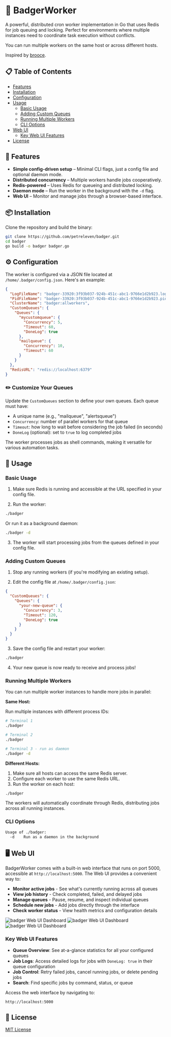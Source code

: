 # 🦡 BadgerWorker

A powerful, distributed cron worker implementation in Go that uses Redis for job queuing and locking. Perfect for environments where multiple instances need to coordinate task execution without conflicts.

You can run multiple workers on the same host or across different hosts.

Inspired by [brooce](https://github.com/SergeyTsalkov/brooce).

## 📋 Table of Contents

- [Features](#-features)
- [Installation](#-installation)
- [Configuration](#-configuration)
- [Usage](#-usage)
  - [Basic Usage](#basic-usage)
  - [Adding Custom Queues](#adding-custom-queues)
  - [Running Multiple Workers](#running-multiple-workers)
  - [CLI Options](#cli-options)
- [Web UI](#-web-ui)
  - [Key Web UI Features](#key-web-ui-features)
- [License](#-license)

## 🚀 Features

- **Simple config-driven setup** – Minimal CLI flags, just a config file and optional daemon mode.
- **Distributed concurrency** – Multiple workers handle jobs cooperatively.
- **Redis-powered** – Uses Redis for queueing and distributed locking.
- **Daemon mode** – Run the worker in the background with the `-d` flag.
- **Web UI** – Monitor and manage jobs through a browser-based interface.

## 📦 Installation

Clone the repository and build the binary:

```sh
git clone https://github.com/petreleven/badger.git
cd badger
go build -o badger badger.go
```

## ⚙️ Configuration

The worker is configured via a JSON file located at `/home/.badger/config.json`. Here's an example:

```json
{
  "LogFileName": "badger-33920:3f93b037-924b-451c-abc1-9766e1d2b923.log",
  "PidFileName": "badger-33920:3f93b037-924b-451c-abc1-9766e1d2b923.pid",
  "ClusterName": "badger:allworkers",
  "CustomQueues": {
    "Queues": {
      "mycustomqueue": {
        "Concurrency": 5,
        "Timeout": 60,
        "DoneLog": true
      },
      "mailqueue": {
        "Concurrency": 10,
        "Timeout": 60
      }
    }
  },
  "RedisURL": "redis://localhost:6379"
}
```

### ✏️ Customize Your Queues

Update the `CustomQueues` section to define your own queues. Each queue must have:

- A unique name (e.g., "mailqueue", "alertsqueue")
- `Concurrency`: number of parallel workers for that queue
- `Timeout`: how long to wait before considering the job failed (in seconds)
- `DoneLog` (optional): set to `true` to log completed jobs

The worker processes jobs as shell commands, making it versatile for various automation tasks.

## 🧠 Usage

### Basic Usage

1. Make sure Redis is running and accessible at the URL specified in your config file.

2. Run the worker:

```sh
./badger
```

Or run it as a background daemon:

```sh
./badger -d
```

3. The worker will start processing jobs from the queues defined in your config file.

### Adding Custom Queues

1. Stop any running workers (if you're modifying an existing setup).

2. Edit the config file at `/home/.badger/config.json`:

```json
{
  "CustomQueues": {
    "Queues": {
      "your-new-queue": {
        "Concurrency": 3,
        "Timeout": 120,
        "DoneLog": true
      }
    }
  }
}
```

3. Save the config file and restart your worker:

```sh
./badger
```

4. Your new queue is now ready to receive and process jobs!

### Running Multiple Workers

You can run multiple worker instances to handle more jobs in parallel:

**Same Host:**

Run multiple instances with different process IDs:

```sh
# Terminal 1
./badger

# Terminal 2
./badger

# Terminal 3 - run as daemon
./badger -d
```

**Different Hosts:**

1. Make sure all hosts can access the same Redis server.
2. Configure each worker to use the same Redis URL.
3. Run the worker on each host:

```sh
./badger
```

The workers will automatically coordinate through Redis, distributing jobs across all running instances.

### CLI Options

```sh
Usage of ./badger:
  -d    Run as a daemon in the background
```

## 🖥️ Web UI

BadgerWorker comes with a built-in web interface that runs on port 5000, accessible at `http://localhost:5000`. The Web UI provides a convenient way to:

- **Monitor active jobs** - See what's currently running across all queues
- **View job history** - Check completed, failed, and delayed jobs
- **Manage queues** - Pause, resume, and inspect individual queues
- **Schedule new jobs** - Add jobs directly through the interface
- **Check worker status** - View health metrics and configuration details

![badger Web UI Dashboard](./ui_images/ui_home.png)
![badger Web UI Dashboard](./ui_images/queue.png)
![badger Web UI Dashboard](./ui_images/job_logs.png)

### Key Web UI Features

- **Queue Overview**: See at-a-glance statistics for all your configured queues
- **Job Logs**: Access detailed logs for jobs with `DoneLog: true` in their queue configuration
- **Job Control**: Retry failed jobs, cancel running jobs, or delete pending jobs
- **Search**: Find specific jobs by command, status, or queue

Access the web interface by navigating to:
```
http://localhost:5000
```

## 📝 License

[MIT License](LICENSE)
